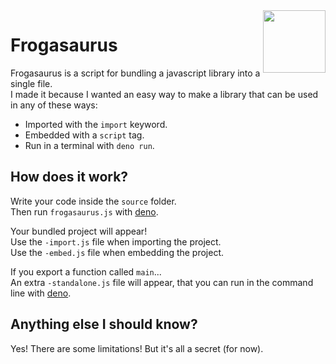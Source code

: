 <img align="right" height="100" src="http://todepond.com/IMG/Frogasaurus@0.25x.png">

# Frogasaurus
Frogasaurus is a script for bundling a javascript library into a single file.<br>
I made it because I wanted an easy way to make a library that can be used in any of these ways:
* Imported with the `import` keyword.
* Embedded with a `script` tag.
* Run in a terminal with `deno run`.

## How does it work?
Write your code inside the `source` folder.<br>
Then run `frogasaurus.js` with [deno](https://deno.land).

Your bundled project will appear!<br>
Use the `-import.js` file when importing the project.<br>
Use the `-embed.js` file when embedding the project.

If you export a function called `main`...<br>
An extra `-standalone.js` file will appear, that you can run in the command line with [deno](https://deno.land).<br>

## Anything else I should know?
Yes! There are some limitations! But it's all a secret (for now).
